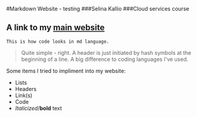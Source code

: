 #Markdown Website - testing
###Selina Kallio 
###Cloud services course 

A link to my [main website](https://s311u.github.io/SK_resume/html/index.html)
---
`This is how code looks in md language.`

>Quite simple - right.
>A header is just initiated by hash symbols at the beginning of a line.
>A big difference to coding languages I've used.


Some items I tried to impliment into my website:
- Lists
- Headers
- Link(s)
- Code
- *Italicized*/**bold** text
